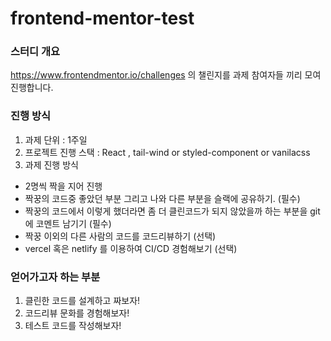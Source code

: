 # frontend-mentor-test

### 스터디 개요

https://www.frontendmentor.io/challenges 의 챌린지를 과제 참여자들 끼리 모여 진행합니다.

### 진행 방식

1. 과제 단위 : 1주일
2. 프로젝트 진행 스택 : React , tail-wind or styled-component or vanilacss
3. 과제 진행 방식

- 2명씩 짝을 지어 진행
- 짝꿍의 코드중 좋았던 부분 그리고 나와 다른 부분을 슬랙에 공유하기. (필수)
- 짝꿍의 코드에서 이렇게 했더라면 좀 더 클린코드가 되지 않았을까 하는 부분을 git에 코멘트 남기기 (필수)
- 짝꿍 이외의 다른 사람의 코드를 코드리뷰하기 (선택)
- vercel 혹은 netlify 를 이용하여 CI/CD 경험해보기 (선택)

### 얻어가고자 하는 부분

1. 클린한 코드를 설계하고 짜보자!
2. 코드리뷰 문화를 경험해보자!
3. 테스트 코드를 작성해보자!
